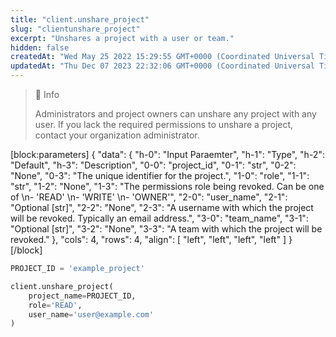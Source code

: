 ```yaml
---
title: "client.unshare_project"
slug: "clientunshare_project"
excerpt: "Unshares a project with a user or team."
hidden: false
createdAt: "Wed May 25 2022 15:29:55 GMT+0000 (Coordinated Universal Time)"
updatedAt: "Thu Dec 07 2023 22:32:06 GMT+0000 (Coordinated Universal Time)"
---
```

> 📘 Info
> 
> Administrators and project owners can unshare any project with any user. If you lack the required permissions to unshare a project, contact your organization administrator.

[block:parameters]
{
  "data": {
    "h-0": "Input Paraemter",
    "h-1": "Type",
    "h-2": "Default",
    "h-3": "Description",
    "0-0": "project_id",
    "0-1": "str",
    "0-2": "None",
    "0-3": "The unique identifier for the project.",
    "1-0": "role",
    "1-1": "str",
    "1-2": "None",
    "1-3": "The permissions role being revoked. Can be one of  \n- 'READ'  \n- 'WRITE'  \n- 'OWNER'",
    "2-0": "user_name",
    "2-1": "Optional [str]",
    "2-2": "None",
    "2-3": "A username with which the project will be revoked. Typically an email address.",
    "3-0": "team_name",
    "3-1": "Optional [str]",
    "3-2": "None",
    "3-3": "A team with which the project will be revoked."
  },
  "cols": 4,
  "rows": 4,
  "align": [
    "left",
    "left",
    "left",
    "left"
  ]
}
[/block]


```python Usage
PROJECT_ID = 'example_project'

client.unshare_project(
    project_name=PROJECT_ID,
    role='READ',
    user_name='user@example.com'
)
```
